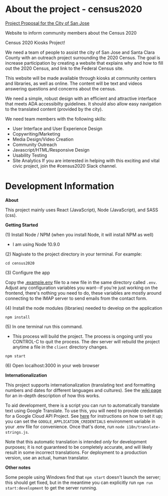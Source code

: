 # About the project - census2020

[Project Proposal for the City of San Jose](https://drive.google.com/open?id=1CvBMkS9AF18NR5vTeiFQrdssHQHXV5xpwWCXEp4cTFE)

Website to inform community members about the Census 2020

Census 2020 Kiosks Project!

We need a team of people to assist the city of San Jose and Santa Clara County with an outreach project surrounding the 2020 Census. The goal is increase participation by creating a website that explains why and how to fill out the 2020 Census, and link to the Federal Census site.

This website will be made available through kiosks at community centers and libraries, as well as online. The content will be text and videos answering questions and concerns about the census.

We need a simple, robust design with an efficient and attractive interface that meets ADA accessibilty guidelines. It should also allow easy navigation to the translated content (provided by the city).

We need team members with the following skills:
- User Interface and User Experience Design
- Copywriting/Marketing
- Media Design/Video Creation
- Community Outreach
- Javascript/HTML/Responsive Design
- Usability Testing
- Site Analytics
If you are interested in helping with this exciting and vital civic project, join the #census2020 Slack channel.

# Development Information

**About**

This project mainly uses React (JavaScript), Node (JavaScript), and SASS (css).

**Getting Started**

(1) Install Node / NPM (when you install Node, it will install NPM as well)

- I am using Node 10.9.0

(2) Nagivate to the project directory in your terminal. For example:

```
cd census2020
```

(3) Configure the app

Copy the [.example.env](./.example.env) file to a new file in the same directory called `.env`. Adjust any configuration variables you want--if you're just working on the frontend, there's nothing you need to do, these variables are mostly around connecting to the IMAP server to send emails from the contact form.

(4) Install the node modules (libraries) needed to develop on the application

```
npm install
```

(5) In one terminal run this command. 

- This process will build the project. 
The process is ongoing until you CONTROL-C to quit the process.
The dev server will rebuild the project anytime a file in the `client` directory changes.

```
npm start
```

(6) Open localhost:3000 in your web browser

**Internationalization**

This project supports internationalization (translating text and formatting numbers and dates for different languages and cultures). See the [wiki page](https://github.com/codeforsanjose/census2020/wiki/Internationalization-(i18n)) for an in-depth description of how this works.

To aid development, there is a script you can run to automatically translate text using Google Translate. To use this, you will need to provide credentials for a Google Cloud API Project. See [here](https://cloud.google.com/docs/authentication/production#providing_credentials_to_your_application) for instructions on how to set it up; you can set the `GOOGLE_APPLICATION_CREDENTIALS` environment variable in your .env file for convenience. Once that's done, run `node i18n/translate-strings.js`.

Note that this automatic translation is intended *only* for development purposes; it is not guaranteed to be completely accurate, and will likely result in some incorrect translations. For deployment to a production version, use an actual, human translator.

**Other notes**

Some people using Windows find that `npm start` doesn't launch the server; this should get fixed, but in the meantime you can explicitly run `npm run start:development` to get the server running.
